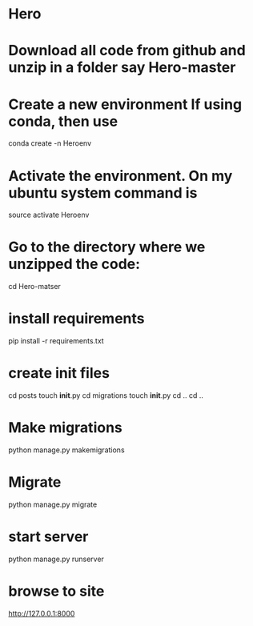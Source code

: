 # Hero
# Download all code from github and unzip in a folder say Hero-master
# Create a new environment If using conda, then use 
conda create -n Heroenv 
# Activate the environment. On my ubuntu system command is 
source activate Heroenv
# Go to the directory where we unzipped the code: 
cd Hero-matser
# install requirements
pip install -r requirements.txt
# create init files
cd posts
touch __init__.py
cd migrations
touch __init__.py
cd ..
cd ..
# Make migrations
python manage.py makemigrations
# Migrate
python manage.py migrate
# start server
python manage.py runserver
# browse to site
http://127.0.0.1:8000

